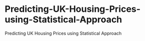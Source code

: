 # Predicting-UK-Housing-Prices-using-Statistical-Approach
Predicting UK Housing Prices using Statistical Approach
